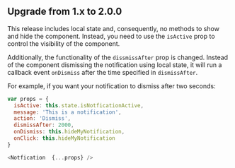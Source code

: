 ## Upgrade from 1.x to 2.0.0

This release includes local state and, consequently, no methods to show and hide the component. Instead, you need to use the `isActive` prop to control the visibility of the component.

Additionally, the functionality of the `dissmissAfter` prop is changed. Instead of the component dismissing the notification using local state, it will run a callback event `onDismiss` after the time specified in `dismissAfter`.

For example, if you want your notification to dismiss after two seconds:

```js
var props = {
  isActive: this.state.isNotficationActive,
  message: 'This is a notification',
  action: 'Dismiss',
  dismissAfter: 2000,
  onDismiss: this.hideMyNotification,
  onClick: this.hideMyNotification
}

<Notfication  {...props} />
```
